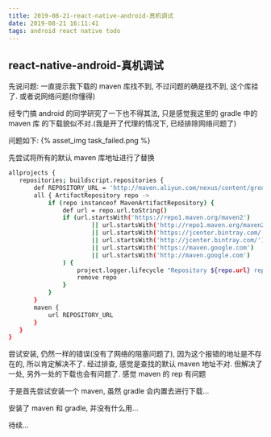 ```yaml
---
title: 2019-08-21-react-native-android-真机调试
date: 2019-08-21 16:11:41
tags: android react native todo
---
```


## react-native-android-真机调试

先说问题: 一直提示我下载的 maven 库找不到, 不过问题的确是找不到, 这个库挂了.
或者说网络问题(你懂得)

经专门搞 android 的同学研究了一下也不得其法, 只是感觉我这里的 gradle 中的 maven 库
的下载貌似不对.(我是开了代理的情况下, 已经排除网络问题了)

问题如下:
{% asset_img task_failed.png %}

先尝试将所有的默认 maven 库地址进行了替换

```sh
allprojects {
   repositories; buildscript.repositories {
       def REPOSITORY_URL = 'http://maven.aliyun.com/nexus/content/groups/public/'
       all { ArtifactRepository repo ->
           if (repo instanceof MavenArtifactRepository) {
               def url = repo.url.toString()
               if (url.startsWith('https://repo1.maven.org/maven2')
                       || url.startsWith('http://repo1.maven.org/maven2')
                       || url.startsWith('https://jcenter.bintray.com/')
                       || url.startsWith('http://jcenter.bintray.com/')
                       || url.startsWith('https://maven.google.com')
                       || url.startsWith('http://maven.google.com')
               ) {
                   project.logger.lifecycle "Repository ${repo.url} replaced by $REPOSITORY_URL."
                   remove repo
               }
           }
       }
       maven {
           url REPOSITORY_URL
       }
   }
}
```
尝试安装, 仍然一样的错误(没有了网络的阻塞问题了), 因为这个报错的地址是不存在的, 所以肯定解决不了.
经过排查, 感觉是查找的默认 maven 地址不对. 但解决了一处, 另外一处的下载也会有问题了. 感觉 maven 的 rep 有问题

于是首先尝试安装一个 maven, 虽然 gradle 会内置去进行下载...

安装了 maven 和 gradle, 并没有什么用...

待续...








